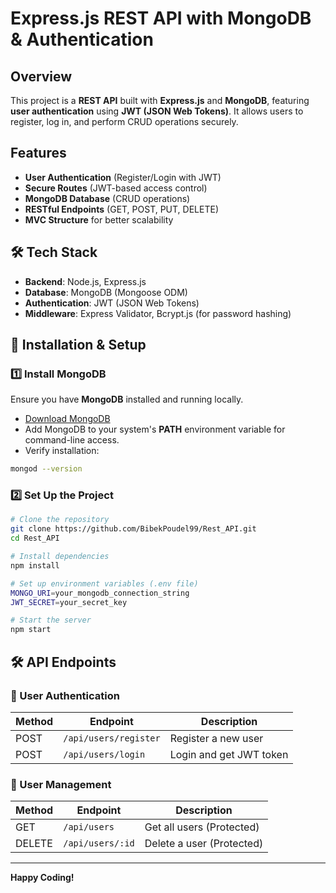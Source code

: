 #  Express.js REST API with MongoDB & Authentication

##  Overview
This project is a **REST API** built with **Express.js** and **MongoDB**, featuring **user authentication** using **JWT (JSON Web Tokens)**. It allows users to register, log in, and perform CRUD operations securely.

##  Features
-  **User Authentication** (Register/Login with JWT)
-  **Secure Routes** (JWT-based access control)
-  **MongoDB Database** (CRUD operations)
-  **RESTful Endpoints** (GET, POST, PUT, DELETE)
-  **MVC Structure** for better scalability

## 🛠️ Tech Stack
- **Backend**: Node.js, Express.js
- **Database**: MongoDB (Mongoose ODM)
- **Authentication**: JWT (JSON Web Tokens)
- **Middleware**: Express Validator, Bcrypt.js (for password hashing)

## 🔧 Installation & Setup
### 1️⃣ Install MongoDB
Ensure you have **MongoDB** installed and running locally.
- [Download MongoDB](https://www.mongodb.com/try/download/community)
- Add MongoDB to your system's **PATH** environment variable for command-line access.
- Verify installation:
```bash
mongod --version
```

### 2️⃣ Set Up the Project
```bash
# Clone the repository
git clone https://github.com/BibekPoudel99/Rest_API.git
cd Rest_API

# Install dependencies
npm install

# Set up environment variables (.env file)
MONGO_URI=your_mongodb_connection_string
JWT_SECRET=your_secret_key

# Start the server
npm start
```

## 🛠️ API Endpoints
### 🔹 User Authentication
| Method | Endpoint | Description |
|--------|----------|-------------|
| POST | `/api/users/register` | Register a new user |
| POST | `/api/users/login` | Login and get JWT token |

### 🔹 User Management
| Method | Endpoint | Description |
|--------|----------|-------------|
| GET | `/api/users` | Get all users (Protected) |
| DELETE | `/api/users/:id` | Delete a user (Protected) |

---
 **Happy Coding!** 


